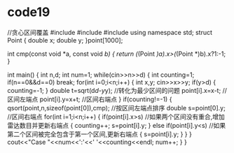 # code19
//贪心区间覆盖
#include<cmath>
#include<iostream>
#include<algorithm>
using namespace std;
struct Point
{
	double x;
	double y;
}point[1000];
 
int cmp(const void *a, const void *b)
{
    return (*(Point *)a).x>(*(Point *)b).x?1:-1;
}
 
int main()
{
	int n,d;
	int num=1;
	while(cin>>n>>d)
	{
		int counting=1;
		if(n==0&&d==0) break;
		for(int i=0;i<n;i++)
		{
			int x,y;
			cin>>x>>y;
			if(y>d)
			{
				counting=-1;
			}
			double t=sqrt(d*d-y*y);
			//转化为最少区间的问题 
			point[i].x=x-t;
			//区间左端点 
			point[i].y=x+t;
			//区间右端点 
		}
		if(counting!=-1)
		{
			qsort(point,n,sizeof(point[0]),cmp);
			//按区间左端点排序 
			double s=point[0].y;
			//区间右端点 
			for(int i=1;i<n;i++)
			{
				if(point[i].x>s)
				//如果两个区间没有重合,增加雷达数目并更新右端点 
				{
					counting++;
					s=point[i].y; 
				}
				else if(point[i].y<s)
				//如果第二个区间被完全包含于第一个区间,更新右端点 
				{
					s=point[i].y;
				}
			}
		}
		cout<<"Case "<<num<<':'<<' '<<counting<<endl;
		num++; 
	}
}	
